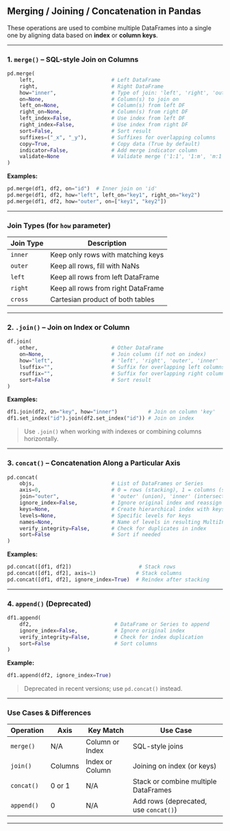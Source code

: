 
## Merging / Joining / Concatenation in Pandas

These operations are used to combine multiple DataFrames into a single one by aligning data based on **index** or **column keys**.

---

### 1. `merge()` – SQL-style Join on Columns

```python
pd.merge(
    left,                         # Left DataFrame
    right,                        # Right DataFrame
    how="inner",                  # Type of join: 'left', 'right', 'outer', 'inner', 'cross'
    on=None,                      # Column(s) to join on
    left_on=None,                 # Column(s) from left DF
    right_on=None,                # Column(s) from right DF
    left_index=False,             # Use index from left DF
    right_index=False,            # Use index from right DF
    sort=False,                   # Sort result
    suffixes=("_x", "_y"),        # Suffixes for overlapping columns
    copy=True,                    # Copy data (True by default)
    indicator=False,              # Add merge indicator column
    validate=None                 # Validate merge ('1:1', '1:m', 'm:1', 'm:m')
)
```

**Examples:**

```python
pd.merge(df1, df2, on="id")  # Inner join on 'id'
pd.merge(df1, df2, how="left", left_on="key1", right_on="key2")
pd.merge(df1, df2, how="outer", on=["key1", "key2"])
```

---

### Join Types (for `how` parameter)

| Join Type | Description                           |
|-----------|---------------------------------------|
| `inner`   | Keep only rows with matching keys     |
| `outer`   | Keep all rows, fill with NaNs         |
| `left`    | Keep all rows from left DataFrame     |
| `right`   | Keep all rows from right DataFrame    |
| `cross`   | Cartesian product of both tables      |

---

### 2. `.join()` – Join on Index or Column

```python
df.join(
    other,                        # Other DataFrame
    on=None,                      # Join column (if not on index)
    how="left",                   # 'left', 'right', 'outer', 'inner'
    lsuffix="",                   # Suffix for overlapping left columns
    rsuffix="",                   # Suffix for overlapping right columns
    sort=False                    # Sort result
)
```

**Examples:**

```python
df1.join(df2, on="key", how="inner")          # Join on column 'key'
df1.set_index("id").join(df2.set_index("id")) # Join on index
```

> Use `.join()` when working with indexes or combining columns horizontally.

---

### 3. `concat()` – Concatenation Along a Particular Axis

```python
pd.concat(
    objs,                         # List of DataFrames or Series
    axis=0,                       # 0 = rows (stacking), 1 = columns (side-by-side)
    join="outer",                 # 'outer' (union), 'inner' (intersection)
    ignore_index=False,           # Ignore original index and reassign new ones
    keys=None,                    # Create hierarchical index with keys
    levels=None,                  # Specific levels for keys
    names=None,                   # Name of levels in resulting MultiIndex
    verify_integrity=False,       # Check for duplicates in index
    sort=False                    # Sort if needed
)
```

**Examples:**

```python
pd.concat([df1, df2])                      # Stack rows
pd.concat([df1, df2], axis=1)             # Stack columns
pd.concat([df1, df2], ignore_index=True)  # Reindex after stacking
```

---

### 4. `append()` (Deprecated)

```python
df1.append(
    df2,                           # DataFrame or Series to append
    ignore_index=False,            # Ignore original index
    verify_integrity=False,        # Check for index duplication
    sort=False                     # Sort columns
)
```

**Example:**

```python
df1.append(df2, ignore_index=True)
```

> Deprecated in recent versions; use `pd.concat()` instead.

---

### Use Cases & Differences

| Operation     | Axis     | Key Match         | Use Case                              |
|---------------|----------|-------------------|----------------------------------------|
| `merge()`     | N/A      | Column or Index   | SQL-style joins                        |
| `join()`      | Columns  | Index or Column   | Joining on index (or keys)             |
| `concat()`    | 0 or 1   | N/A               | Stack or combine multiple DataFrames   |
| `append()`    | 0        | N/A               | Add rows (deprecated, use `concat()`)  |

---
